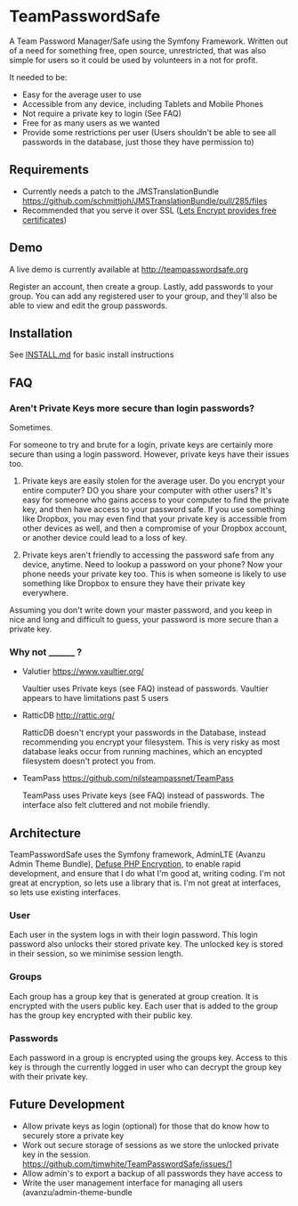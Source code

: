 TeamPasswordSafe
================

A Team Password Manager/Safe using the Symfony Framework. Written out of a need
for something free, open source, unrestricted, that was also simple for users
so it could be used by volunteers in a not for profit.

It needed to be:
 * Easy for the average user to use
 * Accessible from any device, including Tablets and Mobile Phones
 * Not require a private key to login (See FAQ)
 * Free for as many users as we wanted
 * Provide some restrictions per user (Users shouldn't be able to see all
   passwords in the database, just those they have permission to)

## Requirements

 * Currently needs a patch to the JMSTranslationBundle <https://github.com/schmittjoh/JMSTranslationBundle/pull/285/files>
 * Recommended that you serve it over SSL ([Lets Encrypt provides free
   certificates](https://letsencrypt.org/))

## Demo

A live demo is currently available at <http://teampasswordsafe.org>

Register an account, then create a group. Lastly, add passwords to your group.
You can add any registered user to your group, and they'll also be able to view
and edit the group passwords.


## Installation

See
[INSTALL.md](https://github.com/timwhite/TeamPasswordSafe/blob/master/INSTALL.md) for basic install instructions

## FAQ

### Aren't Private Keys more secure than login passwords?

Sometimes.

For someone to try and brute for a login, private keys are certainly more
secure than using a login password. However, private keys have their issues
too.

 1. Private keys are easily stolen for the average user. Do you encrypt your
    entire computer? DO you share your computer with other users? It's easy for
    someone who gains access to your computer to find the private key, and then
    have access to your password safe. If you use something like Dropbox, you
    may even find that your private key is accessible from other devices as
    well, and then a compromise of your Dropbox account, or another device
    could lead to a loss of key.

 2. Private keys aren't friendly to accessing the password safe from any
    device, anytime. Need to lookup a password on your phone? Now your phone
    needs your private key too. This is when someone is likely to use something
    like Dropbox to ensure they have their private key everywhere.

Assuming you don't write down your master password, and you keep in nice and
long and difficult to guess, your password is more secure than a private key.

### Why not ______ ?

 * Valutier <https://www.vaultier.org/>

   Vaultier uses Private keys (see FAQ) instead of passwords. Vaultier appears
   to have limitations past 5 users

 * RatticDB <http://rattic.org/>

   RatticDB doesn't encrypt your passwords in the Database, instead recommending
   you encrypt your filesystem. This is very risky as most database leaks occur
   from running machines, which an encypted filesystem doesn't protect you from.
 * TeamPass <https://github.com/nilsteampassnet/TeamPass>

   TeamPass uses Private keys (see FAQ) instead of passwords. The interface
   also felt cluttered and not mobile friendly.

## Architecture

TeamPasswordSafe uses the Symfony framework, AdminLTE (Avanzu Admin Theme
Bundle), [Defuse PHP Encryption](https://github.com/defuse/php-encryption), to
enable rapid development, and ensure that I do what I'm good at, writing
coding. I'm not great at encryption, so lets use a library that is. I'm not
great at interfaces, so lets use existing interfaces.

### User
Each user in the system logs in with their login password. This login password
also unlocks their stored private key. The unlocked key is stored in their
session, so we minimise session length.

### Groups
Each group has a group key that is generated at group creation. It is encrypted
with the users public key. Each user that is added to the group has
the group key encrypted with their public key.

### Passwords
Each password in a group is encrypted using the groups key. Access to this key
is through the currently logged in user who can decrypt the group key with
their private key.


## Future Development

 * Allow private keys as login (optional) for those that do know how to
   securely store a private key
 * Work out secure storage of sessions as we store the unlocked private key in
   the session. <https://github.com/timwhite/TeamPasswordSafe/issues/1>
 * Allow admin's to export a backup of all passwords they have access to
 * Write the user management interface for managing all users
(avanzu/admin-theme-bundle
